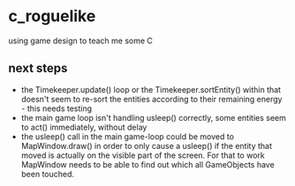 # c_roguelike
using game design to teach me some C

## next steps
- the Timekeeper.update() loop or the Timekeeper.sortEntity() within that doesn't seem to re-sort the entities according to their remaining energy - this needs testing
- the main game loop isn't handling usleep() correctly, some entities seem to act() immediately, without delay
- the usleep() call in the main game-loop could be moved to MapWindow.draw() in order to only cause a usleep() if the entity that moved is actually on the visible part of the screen. For that to work MapWindow needs to be able to find out which all GameObjects have been touched.
